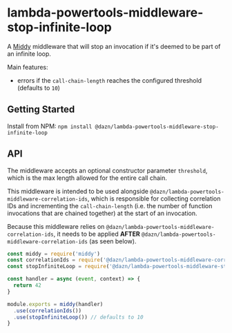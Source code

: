 # lambda-powertools-middleware-stop-infinite-loop

A [Middy](https://github.com/middyjs/middy) middleware that will stop an invocation if it's deemed to be part of an infinite loop.

Main features:

* errors if the `call-chain-length` reaches the configured threshold (defaults to `10`)

## Getting Started

Install from NPM: `npm install @dazn/lambda-powertools-middleware-stop-infinite-loop`

## API

The middleware accepts an optional constructor parameter `threshold`, which is the max length allowed for the entire call chain.

This middleware is intended to be used alongside `@dazn/lambda-powertools-middleware-correlation-ids`, which is responsible for collecting correlation IDs and incrementing the `call-chain-length` (i.e. the number of function invocations that are chained together) at the start of an invocation.

Because this middleware relies on `@dazn/lambda-powertools-middleware-correlation-ids`, it needs to be applied **AFTER** `@dazn/lambda-powertools-middleware-correlation-ids` (as seen below).

```js
const middy = require('middy')
const correlationIds = require('@dazn/lambda-powertools-middleware-correlation-ids')
const stopInfiniteLoop = require('@dazn/lambda-powertools-middleware-stop-infinite-loop')

const handler = async (event, context) => {
  return 42
}

module.exports = middy(handler)
  .use(correlationIds())
  .use(stopInfiniteLoop()) // defaults to 10
}
```
